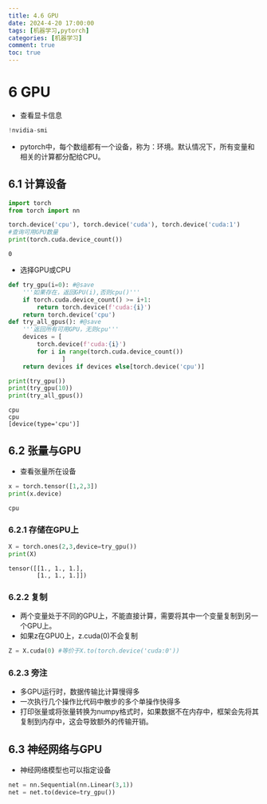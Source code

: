 ```yaml
---
title: 4.6 GPU
date: 2024-4-20 17:00:00
tags: [机器学习,pytorch]
categories: [机器学习]
comment: true
toc: true
---
```

#
<!--more-->
# 6 GPU
- 查看显卡信息


```python
!nvidia-smi
```

- pytorch中，每个数组都有一个设备，称为：环境。默认情况下，所有变量和相关的计算都分配给CPU。
## 6.1 计算设备



```python
import torch
from torch import nn

torch.device('cpu'), torch.device('cuda'), torch.device('cuda:1')
#查询可用GPU数量
print(torch.cuda.device_count())
```

    0
    

- 选择GPU或CPU


```python
def try_gpu(i=0): #@save
    '''如果存在，返回GPU(i),否则cpu()'''
    if torch.cuda.device_count() >= i+1:
        return torch.device(f'cuda:{i}')
    return torch.device('cpu')
def try_all_gpus(): #@save
    '''返回所有可用GPU，无则cpu'''
    devices = [
        torch.device(f'cuda:{i}')
        for i in range(torch.cuda.device_count())
               ]
    return devices if devices else[torch.device('cpu')]

print(try_gpu())
print(try_gpu(10))
print(try_all_gpus())
```

    cpu
    cpu
    [device(type='cpu')]
    

## 6.2 张量与GPU
- 查看张量所在设备


```python
x = torch.tensor([1,2,3])
print(x.device)
```

    cpu
    

### 6.2.1 存储在GPU上


```python
X = torch.ones(2,3,device=try_gpu())
print(X)
```

    tensor([[1., 1., 1.],
            [1., 1., 1.]])
    

### 6.2.2 复制
- 两个变量处于不同的GPU上，不能直接计算，需要将其中一个变量复制到另一个GPU上。
- 如果z在GPU0上，z.cuda(0)不会复制


```python
Z = X.cuda(0) #等价于X.to(torch.device('cuda:0'))
```

### 6.2.3 旁注
- 多GPU运行时，数据传输比计算慢得多
- 一次执行几个操作比代码中散步的多个单操作快得多
- 打印张量或将张量转换为numpy格式时，如果数据不在内存中，框架会先将其复制到内存中，这会导致额外的传输开销。
## 6.3 神经网络与GPU
- 神经网络模型也可以指定设备


```python
net = nn.Sequential(nn.Linear(3,1))
net = net.to(device=try_gpu())
```
